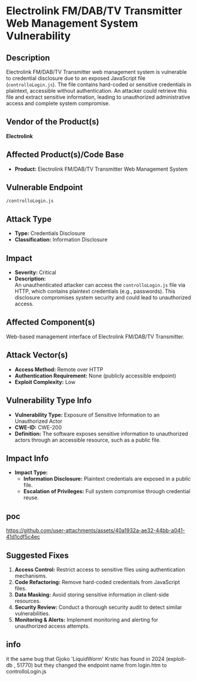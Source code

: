 # Electrolink FM/DAB/TV Transmitter Web Management System Vulnerability

## Description 
Electrolink FM/DAB/TV Transmitter web management system is vulnerable to credential disclosure due to an exposed JavaScript file (`controlloLogin.js`). The file contains hard-coded or sensitive credentials in plaintext, accessible without authentication. An attacker could retrieve this file and extract sensitive information, leading to unauthorized administrative access and complete system compromise.

## Vendor of the Product(s)
**Electrolink**

## Affected Product(s)/Code Base
- **Product:** Electrolink FM/DAB/TV Transmitter Web Management System  

## Vulnerable Endpoint
`/controlloLogin.js`

## Attack Type
- **Type:** Credentials Disclosure  
- **Classification:** Information Disclosure  

## Impact
- **Severity:** Critical  
- **Description:**  
  An unauthenticated attacker can access the `controlloLogin.js` file via HTTP, which contains plaintext credentials (e.g., passwords). This disclosure compromises system security and could lead to unauthorized access.

## Affected Component(s)
Web-based management interface of Electrolink FM/DAB/TV Transmitter.

## Attack Vector(s)
- **Access Method:** Remote over HTTP  
- **Authentication Requirement:** None (publicly accessible endpoint)  
- **Exploit Complexity:** Low  


## Vulnerability Type Info
- **Vulnerability Type:** Exposure of Sensitive Information to an Unauthorized Actor  
- **CWE-ID:** CWE-200  
- **Definition:** The software exposes sensitive information to unauthorized actors through an accessible resource, such as a public file.  

## Impact Info
- **Impact Type:**  
  - **Information Disclosure:** Plaintext credentials are exposed in a public file.  
  - **Escalation of Privileges:** Full system compromise through credential reuse.  

## poc
https://github.com/user-attachments/assets/40a1932a-ae32-44bb-a041-41d1cdf5c4ec

## Suggested Fixes
1. **Access Control:** Restrict access to sensitive files using authentication mechanisms.  
2. **Code Refactoring:** Remove hard-coded credentials from JavaScript files.  
3. **Data Masking:** Avoid storing sensitive information in client-side resources.  
4. **Security Review:** Conduct a thorough security audit to detect similar vulnerabilities.  
5. **Monitoring & Alerts:** Implement monitoring and alerting for unauthorized access attempts.

## info
it the same bug that Gjoko 'LiquidWorm' Krstic has found in 2024  (exploit-db , 51770) but they changed the endpoint name from login.htm to controlloLogin.js
